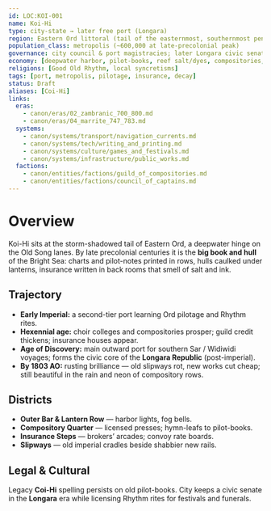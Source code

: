 ```yaml
---
id: LOC:KOI-001
name: Koi-Hi
type: city-state → later free port (Longara)
region: Eastern Ord littoral (tail of the easternmost, southernmost peninsula)
population_class: metropolis (~600,000 at late-precolonial peak)
governance: city council & port magistracies; later Longara civic senate
economy: [deepwater harbor, pilot-books, reef salt/dyes, compositories, insurance houses, shipyards]
religions: [Good Old Rhythm, local syncretisms]
tags: [port, metropolis, pilotage, insurance, decay]
status: Draft
aliases: [Coi-Hi]
links:
  eras:
    - canon/eras/02_zambranic_700_800.md
    - canon/eras/04_marrite_747_783.md
  systems:
    - canon/systems/transport/navigation_currents.md
    - canon/systems/tech/writing_and_printing.md
    - canon/systems/culture/games_and_festivals.md
    - canon/systems/infrastructure/public_works.md
  factions:
    - canon/entities/factions/guild_of_compositories.md
    - canon/entities/factions/council_of_captains.md
---
```


# Overview
Koi-Hi sits at the storm-shadowed tail of Eastern Ord, a deepwater hinge on the Old Song lanes. By late precolonial centuries it is the **big book and hull** of the Bright Sea: charts and pilot-notes printed in rows, hulls caulked under lanterns, insurance written in back rooms that smell of salt and ink.

## Trajectory
- **Early Imperial:** a second-tier port learning Ord pilotage and Rhythm rites.
- **Hexennial age:** choir colleges and compositories prosper; guild credit thickens; insurance houses appear.
- **Age of Discovery:** main outward port for southern Sar / Widiwidi voyages; forms the civic core of the **Longara Republic** (post-imperial).
- **By 1803 AO:** rusting brilliance — old slipways rot, new works cut cheap; still beautiful in the rain and neon of compository rows.

## Districts
- **Outer Bar & Lantern Row** — harbor lights, fog bells.
- **Compository Quarter** — licensed presses; hymn-leafs to pilot-books.
- **Insurance Steps** — brokers’ arcades; convoy rate boards.
- **Slipways** — old imperial cradles beside shabbier new rails.

## Legal & Cultural
Legacy **Coi-Hi** spelling persists on old pilot-books. City keeps a civic senate in the **Longara** era while licensing Rhythm rites for festivals and funerals.
